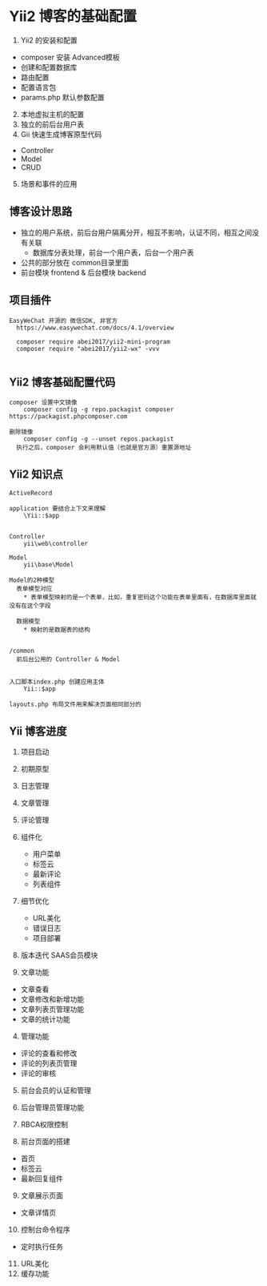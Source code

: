# Yii2 博客的基础配置
1. Yii2 的安装和配置
  * composer 安装 Advanced模板
  * 创建和配置数据库
  * 路由配置
  * 配置语言包
  * params.php 默认参数配置

2. 本地虚拟主机的配置
3. 独立的前后台用户表
4. Gii 快速生成博客原型代码
  * Controller
  * Model
  * CRUD

5. 场景和事件的应用



## 博客设计思路
* 独立的用户系统，前后台用户隔离分开，相互不影响，认证不同，相互之间没有关联
  * 数据库分表处理，前台一个用户表，后台一个用户表
* 公共的部分放在 common目录里面
* 前台模块 frontend & 后台模块 backend


## 项目插件
```
EasyWeChat 开源的 微信SDK, 非官方
  https://www.easywechat.com/docs/4.1/overview

  composer require abei2017/yii2-mini-program
  composer require "abei2017/yii2-wx" -vvv


```




## Yii2 博客基础配置代码
```
composer 设置中文镜像
	composer config -g repo.packagist composer https://packagist.phpcomposer.com

删除镜像
	composer config -g --unset repos.packagist
  执行之后，composer 会利用默认值（也就是官方源）重置源地址

```



## Yii2 知识点
```
ActiveRecord

application 要结合上下文来理解
	\Yii::$app


Controller
	yii\web\controller

Model
	yii\base\Model

Model的2种模型
  表单模型对应
	* 表单模型映射的是一个表单，比如，重复密码这个功能在表单里面有，在数据库里面就没有在这个字段

  数据模型
	* 映射的是数据表的结构


/common 
  前后台公用的 Controller & Model


入口脚本index.php 创建应用主体
	Yii::$app
  
layouts.php	布局文件用来解决页面相同部分的

```



## Yii 博客进度
1. 项目启动
2. 初期原型
3. 日志管理
4. 文章管理
5. 评论管理
6. 组件化
	* 用户菜单
	* 标签云
	* 最新评论
	* 列表组件
7. 细节优化
	* URL美化
	* 错误日志
	* 项目部署

8. 版本迭代
	SAAS会员模块



3. 文章功能
  * 文章查看
  * 文章修改和新增功能
  * 文章列表页管理功能
  * 文章的统计功能

4. 管理功能
  * 评论的查看和修改
  * 评论的列表页管理
  * 评论的审核

5. 前台会员的认证和管理
6. 后台管理员管理功能
7. RBCA权限控制

8. 前台页面的搭建
  * 首页
  * 标签云
  * 最新回复组件

9. 文章展示页面
  * 文章详情页

10. 控制台命令程序
  * 定时执行任务

11. URL美化
12. 缓存功能